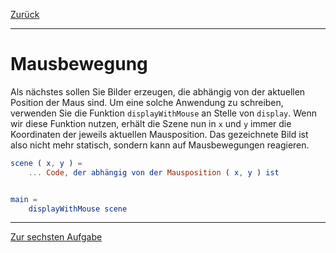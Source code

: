 [Zurück](ColoredCircles.md)

---

# Mausbewegung

Als nächstes sollen Sie Bilder erzeugen, die abhängig von der aktuellen Position der Maus sind.
Um eine solche Anwendung zu schreiben, verwenden Sie die Funktion `displayWithMouse` an Stelle von `display`.
Wenn wir diese Funktion nutzen, erhält die Szene nun in `x` und `y` immer die Koordinaten der jeweils aktuellen Mausposition.
Das gezeichnete Bild ist also nicht mehr statisch, sondern kann auf Mausbewegungen reagieren.

```elm
scene ( x, y ) =
    ... Code, der abhängig von der Mausposition ( x, y ) ist


main =
    displayWithMouse scene
```

---

[Zur sechsten Aufgabe](Mouse.md)
